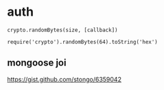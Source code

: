 # auth

    crypto.randomBytes(size, [callback])

    require('crypto').randomBytes(64).toString('hex')

## mongoose joi

https://gist.github.com/stongo/6359042
